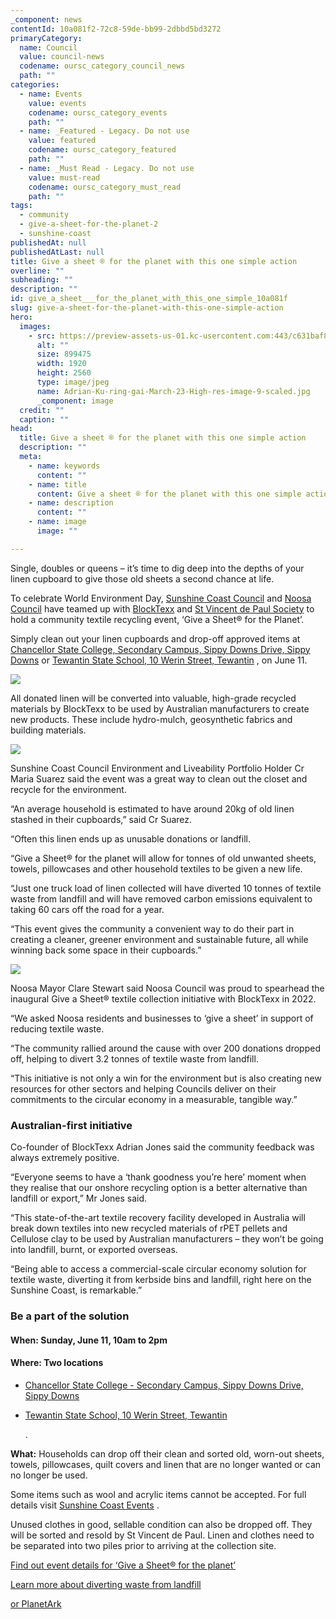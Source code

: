 ```yaml
---
_component: news
contentId: 10a081f2-72c8-59de-bb99-2dbbd5bd3272
primaryCategory:
  name: Council
  value: council-news
  codename: oursc_category_council_news
  path: ""
categories:
  - name: Events
    value: events
    codename: oursc_category_events
    path: ""
  - name: _Featured - Legacy. Do not use
    value: featured
    codename: oursc_category_featured
    path: ""
  - name: _Must Read - Legacy. Do not use
    value: must-read
    codename: oursc_category_must_read
    path: ""
tags:
  - community
  - give-a-sheet-for-the-planet-2
  - sunshine-coast
publishedAt: null
publishedAtLast: null
title: Give a sheet ® for the planet with this one simple action
overline: ""
subheading: ""
description: ""
id: give_a_sheet___for_the_planet_with_this_one_simple_10a081f
slug: give-a-sheet-for-the-planet-with-this-one-simple-action
hero:
  images:
    - src: https://preview-assets-us-01.kc-usercontent.com:443/c631baf8-1b46-001f-580c-d0001b68b4a8/a52f9d14-bed1-423f-abd5-1de833cd78a6/Adrian-Ku-ring-gai-March-23-High-res-image-9-scaled.jpg
      alt: ""
      size: 899475
      width: 1920
      height: 2560
      type: image/jpeg
      name: Adrian-Ku-ring-gai-March-23-High-res-image-9-scaled.jpg
      _component: image
  credit: ""
  caption: ""
head:
  title: Give a sheet ® for the planet with this one simple action
  description: ""
  meta:
    - name: keywords
      content: ""
    - name: title
      content: Give a sheet ® for the planet with this one simple action
    - name: description
      content: ""
    - name: image
      image: ""

---
```

Single, doubles or queens – it’s time to dig deep into the depths of your linen cupboard to give those old sheets a second chance at life.

To celebrate World Environment Day, [Sunshine Coast Council](https://events.sunshinecoast.qld.gov.au/event/18407924-a/give-a-sheet-for-the-planet)
&#x20;and [Noosa Council](https://www.noosa.qld.gov.au/events/event/454/give-a-sheet-for-the-planet-linen-and-clothing-collection)
&#x20;have teamed up with [BlockTexx](https://www.blocktexx.com/)
&#x20;and [St Vincent de Paul Society](https://www.vinnies.org.au/)
&#x20;to hold a community textile recycling event, ‘Give a Sheet® for the Planet’.

Simply clean out your linen cupboards and drop-off approved items at [Chancellor State College, Secondary Campus, Sippy Downs Drive, Sippy Downs](https://events.sunshinecoast.qld.gov.au/event/18407924-a/give-a-sheet-for-the-planet)
&#x20;or [Tewantin State School, 10 Werin Street, Tewantin](https://www.noosa.qld.gov.au/events/event/454/give-a-sheet-for-the-planet-linen-and-clothing-collection)
, on June 11.

![](https://preview-assets-us-01.kc-usercontent.com:443/c631baf8-1b46-001f-580c-d0001b68b4a8/3abdf857-1f45-49a9-ac8b-5665637c7c6e/NC-Give-a-Sheet-Campaign-2023-Socials-1080x180px-List-FA-1024x1024.jpg)

All donated linen will be converted into valuable, high-grade recycled materials by BlockTexx to be used by Australian manufacturers to create new products. These include hydro-mulch, geosynthetic fabrics and building materials.

![](https://preview-assets-us-01.kc-usercontent.com:443/c631baf8-1b46-001f-580c-d0001b68b4a8/eb292106-433e-43ab-ba72-145052e0a2c5/Brimbank-Vic-22-768x1024.jpg)

Sunshine Coast Council Environment and Liveability Portfolio Holder Cr Maria Suarez said the event was a great way to clean out the closet and recycle for the environment.

“An average household is estimated to have around 20kg of old linen stashed in their cupboards,” said Cr Suarez.

“Often this linen ends up as unusable donations or landfill.

“Give a Sheet® for the planet will allow for tonnes of old unwanted sheets, towels, pillowcases and other household textiles to be given a new life.

“Just one truck load of linen collected will have diverted 10 tonnes of textile waste from landfill and will have removed carbon emissions equivalent to taking 60 cars off the road for a year.

“This event gives the community a convenient way to do their part in creating a cleaner, greener environment and sustainable future, all while winning back some space in their cupboards.”

![](https://preview-assets-us-01.kc-usercontent.com:443/c631baf8-1b46-001f-580c-d0001b68b4a8/62db302f-9bb9-4b0c-bfaf-f1fd789dbea8/GAS-volunteeers-Lily-Gemma-and-Lucy-Ku-ring-gai-March-23-High-Res-images-9-768x1024.jpg)

Noosa Mayor Clare Stewart said Noosa Council was proud to spearhead the inaugural Give a Sheet® textile collection initiative with BlockTexx in 2022.

“We asked Noosa residents and businesses to ‘give a sheet’ in support of reducing textile waste.

“The community rallied around the cause with over 200 donations dropped off, helping to divert 3.2 tonnes of textile waste from landfill.

“This initiative is not only a win for the environment but is also creating new resources for other sectors and helping Councils deliver on their commitments to the circular economy in a measurable, tangible way.”

### **Australian-first initiative**

Co-founder of BlockTexx Adrian Jones said the community feedback was always extremely positive.

“Everyone seems to have a ‘thank goodness you’re here’ moment when they realise that our onshore recycling option is a better alternative than landfill or export,” Mr Jones said.

“This state-of-the-art textile recovery facility developed in Australia will break down textiles into new recycled materials of rPET pellets and Cellulose clay to be used by Australian manufacturers – they won’t be going into landfill, burnt, or exported overseas.

“Being able to access a commercial-scale circular economy solution for textile waste, diverting it from kerbside bins and landfill, right here on the Sunshine Coast, is remarkable.”

### **Be a part of the solution**

#### **When:** Sunday, June 11, 10am to 2pm

#### **Where:** Two locations

*   [Chancellor State College - Secondary Campus, Sippy Downs Drive, Sippy Downs](https://events.sunshinecoast.qld.gov.au/event/18407924-a/give-a-sheet-for-the-planet)


*   [Tewantin State School, 10 Werin Street, Tewantin](https://www.noosa.qld.gov.au/events/event/454/give-a-sheet-for-the-planet-linen-and-clothing-collection)


    .

**What:** Households can drop off their clean and sorted old, worn-out sheets, towels, pillowcases, quilt covers and linen that are no longer wanted or can no longer be used.

Some items such as wool and acrylic items cannot be accepted. For full details visit [Sunshine Coast Events](https://events.sunshinecoast.qld.gov.au/event/18407924-a/give-a-sheet-for-the-planet)
.

Unused clothes in good, sellable condition can also be dropped off. They will be sorted and resold by St Vincent de Paul. Linen and clothes need to be separated into two piles prior to arriving at the collection site.

[Find out event details for ‘Give a Sheet® for the planet’](https://events.sunshinecoast.qld.gov.au/event/18407924-a/give-a-sheet-for-the-planet)


[Learn more about diverting waste from landfill](https://www.sunshinecoast.qld.gov.au/living-and-community/waste-and-recycling/recycling-and-waste-disposal)


[or PlanetArk](https://recyclingnearyou.com.au/materials/)

